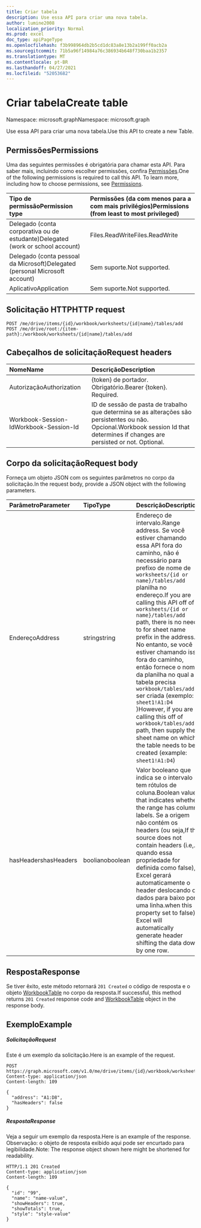 ```yaml
---
title: Criar tabela
description: Use essa API para criar uma nova tabela.
author: lumine2008
localization_priority: Normal
ms.prod: excel
doc_type: apiPageType
ms.openlocfilehash: f3b998964db2b5cd1dc83a8e13b2a199ff0acb2a
ms.sourcegitcommit: 71b5a96f14984a76c386934b648f730baa1b2357
ms.translationtype: MT
ms.contentlocale: pt-BR
ms.lasthandoff: 04/27/2021
ms.locfileid: "52053682"
---
```

# <a name="create-table"></a><span data-ttu-id="66928-103">Criar tabela</span><span class="sxs-lookup"><span data-stu-id="66928-103">Create table</span></span>

<span data-ttu-id="66928-104">Namespace: microsoft.graph</span><span class="sxs-lookup"><span data-stu-id="66928-104">Namespace: microsoft.graph</span></span>

<span data-ttu-id="66928-105">Use essa API para criar uma nova tabela.</span><span class="sxs-lookup"><span data-stu-id="66928-105">Use this API to create a new Table.</span></span>
## <a name="permissions"></a><span data-ttu-id="66928-106">Permissões</span><span class="sxs-lookup"><span data-stu-id="66928-106">Permissions</span></span>
<span data-ttu-id="66928-p101">Uma das seguintes permissões é obrigatória para chamar esta API. Para saber mais, incluindo como escolher permissões, confira [Permissões](/graph/permissions-reference).</span><span class="sxs-lookup"><span data-stu-id="66928-p101">One of the following permissions is required to call this API. To learn more, including how to choose permissions, see [Permissions](/graph/permissions-reference).</span></span>

|<span data-ttu-id="66928-109">Tipo de permissão</span><span class="sxs-lookup"><span data-stu-id="66928-109">Permission type</span></span>      | <span data-ttu-id="66928-110">Permissões (da com menos para a com mais privilégios)</span><span class="sxs-lookup"><span data-stu-id="66928-110">Permissions (from least to most privileged)</span></span>              |
|:--------------------|:---------------------------------------------------------|
|<span data-ttu-id="66928-111">Delegado (conta corporativa ou de estudante)</span><span class="sxs-lookup"><span data-stu-id="66928-111">Delegated (work or school account)</span></span> | <span data-ttu-id="66928-112">Files.ReadWrite</span><span class="sxs-lookup"><span data-stu-id="66928-112">Files.ReadWrite</span></span>    |
|<span data-ttu-id="66928-113">Delegado (conta pessoal da Microsoft)</span><span class="sxs-lookup"><span data-stu-id="66928-113">Delegated (personal Microsoft account)</span></span> | <span data-ttu-id="66928-114">Sem suporte.</span><span class="sxs-lookup"><span data-stu-id="66928-114">Not supported.</span></span>    |
|<span data-ttu-id="66928-115">Aplicativo</span><span class="sxs-lookup"><span data-stu-id="66928-115">Application</span></span> | <span data-ttu-id="66928-116">Sem suporte.</span><span class="sxs-lookup"><span data-stu-id="66928-116">Not supported.</span></span> |

## <a name="http-request"></a><span data-ttu-id="66928-117">Solicitação HTTP</span><span class="sxs-lookup"><span data-stu-id="66928-117">HTTP request</span></span>
<!-- { "blockType": "ignored" } -->
```http
POST /me/drive/items/{id}/workbook/worksheets/{id|name}/tables/add
POST /me/drive/root:/{item-path}:/workbook/worksheets/{id|name}/tables/add

```
## <a name="request-headers"></a><span data-ttu-id="66928-118">Cabeçalhos de solicitação</span><span class="sxs-lookup"><span data-stu-id="66928-118">Request headers</span></span>
| <span data-ttu-id="66928-119">Nome</span><span class="sxs-lookup"><span data-stu-id="66928-119">Name</span></span>       | <span data-ttu-id="66928-120">Descrição</span><span class="sxs-lookup"><span data-stu-id="66928-120">Description</span></span>|
|:---------------|:----------|
| <span data-ttu-id="66928-121">Autorização</span><span class="sxs-lookup"><span data-stu-id="66928-121">Authorization</span></span>  | <span data-ttu-id="66928-p102">{token} de portador. Obrigatório.</span><span class="sxs-lookup"><span data-stu-id="66928-p102">Bearer {token}. Required.</span></span> |
| <span data-ttu-id="66928-124">Workbook-Session-Id</span><span class="sxs-lookup"><span data-stu-id="66928-124">Workbook-Session-Id</span></span>  | <span data-ttu-id="66928-p103">ID de sessão de pasta de trabalho que determina se as alterações são persistentes ou não. Opcional.</span><span class="sxs-lookup"><span data-stu-id="66928-p103">Workbook session Id that determines if changes are persisted or not. Optional.</span></span>|

## <a name="request-body"></a><span data-ttu-id="66928-127">Corpo da solicitação</span><span class="sxs-lookup"><span data-stu-id="66928-127">Request body</span></span>
<span data-ttu-id="66928-128">Forneça um objeto JSON com os seguintes parâmetros no corpo da solicitação.</span><span class="sxs-lookup"><span data-stu-id="66928-128">In the request body, provide a JSON object with the following parameters.</span></span>

| <span data-ttu-id="66928-129">Parâmetro</span><span class="sxs-lookup"><span data-stu-id="66928-129">Parameter</span></span>           | <span data-ttu-id="66928-130">Tipo</span><span class="sxs-lookup"><span data-stu-id="66928-130">Type</span></span>      |<span data-ttu-id="66928-131">Descrição</span><span class="sxs-lookup"><span data-stu-id="66928-131">Description</span></span>|
|:---------------|:----------|:----------|
| <span data-ttu-id="66928-132">Endereço</span><span class="sxs-lookup"><span data-stu-id="66928-132">Address</span></span>  | <span data-ttu-id="66928-133">string</span><span class="sxs-lookup"><span data-stu-id="66928-133">string</span></span>| <span data-ttu-id="66928-134">Endereço de intervalo.</span><span class="sxs-lookup"><span data-stu-id="66928-134">Range address.</span></span> <span data-ttu-id="66928-135">Se você estiver chamando essa API fora do caminho, não é necessário para prefixo de nome de `worksheets/{id or name}/tables/add` planilha no endereço.</span><span class="sxs-lookup"><span data-stu-id="66928-135">If you are calling this API off of `worksheets/{id or name}/tables/add` path, there is no need to for sheet name prefix in the address.</span></span> <span data-ttu-id="66928-136">No entanto, se você estiver chamando isso fora do caminho, então fornece o nome da planilha no qual a tabela precisa `workbook/tables/add` ser criada (exemplo: `sheet1!A1:D4` )</span><span class="sxs-lookup"><span data-stu-id="66928-136">However, if you are calling this off of `workbook/tables/add` path, then supply the sheet name on which the table needs to be created (example: `sheet1!A1:D4`)</span></span>|
| <span data-ttu-id="66928-137">hasHeaders</span><span class="sxs-lookup"><span data-stu-id="66928-137">hasHeaders</span></span>  | <span data-ttu-id="66928-138">booliano</span><span class="sxs-lookup"><span data-stu-id="66928-138">boolean</span></span>|<span data-ttu-id="66928-139">Valor booleano que indica se o intervalo tem rótulos de coluna.</span><span class="sxs-lookup"><span data-stu-id="66928-139">Boolean value that indicates whether the range has column labels.</span></span> <span data-ttu-id="66928-140">Se a origem não contém os headers (ou seja,</span><span class="sxs-lookup"><span data-stu-id="66928-140">If the source does not contain headers (i.e,.</span></span> <span data-ttu-id="66928-141">quando essa propriedade for definida como false), Excel gerará automaticamente o header deslocando os dados para baixo por uma linha.</span><span class="sxs-lookup"><span data-stu-id="66928-141">when this property set to false), Excel will automatically generate header shifting the data down by one row.</span></span>|

## <a name="response"></a><span data-ttu-id="66928-142">Resposta</span><span class="sxs-lookup"><span data-stu-id="66928-142">Response</span></span>

<span data-ttu-id="66928-143">Se tiver êxito, este método retornará `201 Created` o código de resposta e o objeto [WorkbookTable](../resources/table.md) no corpo da resposta.</span><span class="sxs-lookup"><span data-stu-id="66928-143">If successful, this method returns `201 Created` response code and [WorkbookTable](../resources/table.md) object in the response body.</span></span>

## <a name="example"></a><span data-ttu-id="66928-144">Exemplo</span><span class="sxs-lookup"><span data-stu-id="66928-144">Example</span></span>
##### <a name="request"></a><span data-ttu-id="66928-145">Solicitação</span><span class="sxs-lookup"><span data-stu-id="66928-145">Request</span></span>
<span data-ttu-id="66928-146">Este é um exemplo da solicitação.</span><span class="sxs-lookup"><span data-stu-id="66928-146">Here is an example of the request.</span></span>
<!-- {
  "blockType": "request",
  "name": "create_table_from_worksheet"
}-->
```http
POST https://graph.microsoft.com/v1.0/me/drive/items/{id}/workbook/worksheets/{id|name}/tables/{id}/add
Content-type: application/json
Content-length: 109

{
  "address": "A1:D8",
  "hasHeaders": false
}
```
##### <a name="response"></a><span data-ttu-id="66928-147">Resposta</span><span class="sxs-lookup"><span data-stu-id="66928-147">Response</span></span>
<span data-ttu-id="66928-148">Veja a seguir um exemplo da resposta.</span><span class="sxs-lookup"><span data-stu-id="66928-148">Here is an example of the response.</span></span> <span data-ttu-id="66928-149">Observação: o objeto de resposta exibido aqui pode ser encurtado para legibilidade.</span><span class="sxs-lookup"><span data-stu-id="66928-149">Note: The response object shown here might be shortened for readability.</span></span>
<!-- {
  "blockType": "response",
  "truncated": true,
  "@odata.type": "microsoft.graph.workbookTable"
} -->
```http
HTTP/1.1 201 Created
Content-type: application/json
Content-length: 109

{
  "id": "99",
  "name": "name-value",
  "showHeaders": true,
  "showTotals": true,
  "style": "style-value"
}
```

<!-- uuid: 8fcb5dbc-d5aa-4681-8e31-b001d5168d79
2015-10-25 14:57:30 UTC -->
<!-- {
  "type": "#page.annotation",
  "description": "Create Table",
  "keywords": "",
  "section": "documentation",
  "tocPath": ""
}-->

